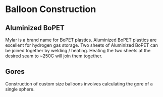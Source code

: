 
# Balloon Construction

## Aluminized BoPET

Mylar is a brand name for BoPET plastics. Aluminized BoPET plastics are
excellent for hydrogen gas storage. Two sheets of Aluminized BoPET can be
joined together by welding / heating. Heating the two sheets at the
desired seam to ~250C will join them together.

## Gores

Construction of custom size balloons involves calculating the gore of a
single sphere.
